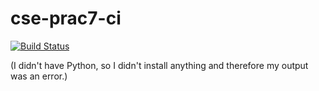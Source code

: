 # cse-prac7-ci
[![Build Status](https://travis-ci.com/esterasso/cse-prac7-ci.svg?branch=master)](https://travis-ci.com/esterasso/cse-prac7-ci)


(I didn't have Python, so I didn't install anything and therefore my output was an error.)
